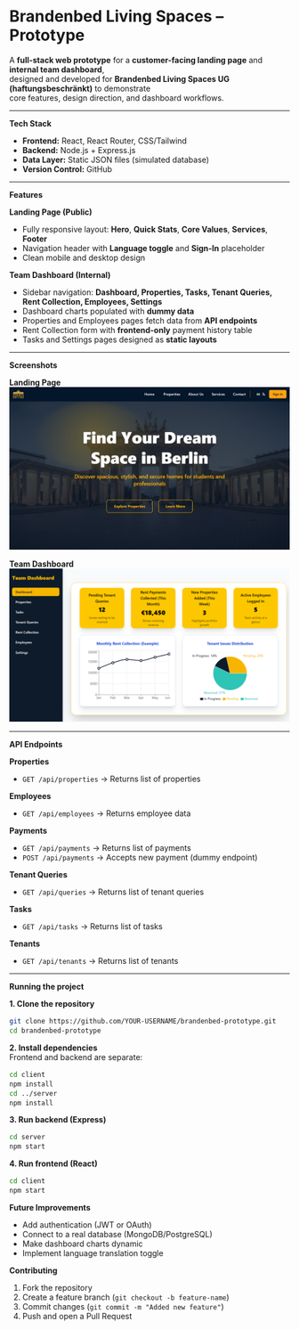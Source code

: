 # Brandenbed Living Spaces – Prototype

A **full-stack web prototype** for a **customer-facing landing page** and **internal team dashboard**,  
designed and developed for **Brandenbed Living Spaces UG (haftungsbeschränkt)** to demonstrate  
core features, design direction, and dashboard workflows.

---

**Tech Stack**  
- **Frontend:** React, React Router, CSS/Tailwind  
- **Backend:** Node.js + Express.js  
- **Data Layer:** Static JSON files (simulated database)  
- **Version Control:** GitHub  

---

**Features**

**Landing Page (Public)**  
- Fully responsive layout: **Hero**, **Quick Stats**, **Core Values**, **Services**, **Footer**  
- Navigation header with **Language toggle** and **Sign-In** placeholder  
- Clean mobile and desktop design  

**Team Dashboard (Internal)**  
- Sidebar navigation: **Dashboard, Properties, Tasks, Tenant Queries, Rent Collection, Employees, Settings**  
- Dashboard charts populated with **dummy data**  
- Properties and Employees pages fetch data from **API endpoints**  
- Rent Collection form with **frontend-only** payment history table  
- Tasks and Settings pages designed as **static layouts**  

---

**Screenshots**

**Landing Page**  
![Landing Page Screenshot](https://github.com/Shital2005/BrandenBed/blob/main/Screenshot%202025-09-02%20155530.png?raw=true)

**Team Dashboard**  
![Dashboard Screenshot](https://github.com/Shital2005/BrandenBed/blob/main/Screenshot%202025-09-02%20150401.png?raw=true)

---

**API Endpoints**

**Properties**  
- `GET /api/properties` → Returns list of properties  

**Employees**  
- `GET /api/employees` → Returns employee data  

**Payments**  
- `GET /api/payments` → Returns list of payments  
- `POST /api/payments` → Accepts new payment (dummy endpoint)  

**Tenant Queries**  
- `GET /api/queries` → Returns list of tenant queries  

**Tasks**  
- `GET /api/tasks` → Returns list of tasks  

**Tenants**  
- `GET /api/tenants` → Returns list of tenants  

---

**Running the project**

**1. Clone the repository** 
```bash
git clone https://github.com/YOUR-USERNAME/brandenbed-prototype.git
cd brandenbed-prototype
```

**2. Install dependencies**  
Frontend and backend are separate:  
```bash
cd client
npm install
cd ../server
npm install
```
**3. Run backend (Express)**  
```bash
cd server
npm start
```
**4. Run frontend (React)**  
```bash
cd client
npm start
```

**Future Improvements**  
- Add authentication (JWT or OAuth)  
- Connect to a real database (MongoDB/PostgreSQL)  
- Make dashboard charts dynamic  
- Implement language translation toggle

**Contributing**  
1. Fork the repository  
2. Create a feature branch (`git checkout -b feature-name`)  
3. Commit changes (`git commit -m "Added new feature"`)  
4. Push and open a Pull Request  



